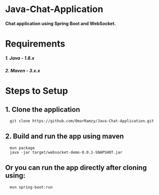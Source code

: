 # Java-Chat-Application
   #### Chat application using Spring Boot and WebSocket.

# Requirements
  ##### 1. Java - 1.8.x
  ##### 2. Maven - 3.x.x
 
# Steps to Setup
  ## 1. Clone the application
      git clone https://github.com/OmarRamzy/Java-Chat-Application.git
  ## 2. Build and run the app using maven
      mvn package
      java -jar target/websocket-demo-0.0.1-SNAPSHOT.jar
  ## Or you can run the app directly after cloning using:
      mvn spring-boot:run

     







